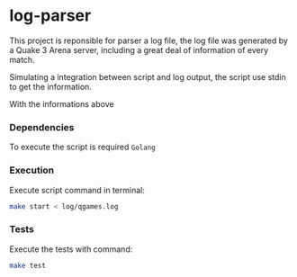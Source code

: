 # log-parser

This project is reponsible for parser a log file, the log file was generated by a Quake 3 Arena server, including a great deal of information of every match.

Simulating a integration between script and log output, the script use stdin to get the information.

With the informations above

### Dependencies

To execute the script is required `Golang`

### Execution

Execute script command in terminal:
```bash 
make start < log/qgames.log
```
### Tests

Execute the tests with command:

```bash 
make test
```
